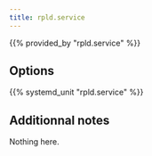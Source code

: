```yaml
---
title: rpld.service
---
```


{{% provided_by "rpld.service" %}}

## Options

{{% systemd_unit "rpld.service" %}}

## Additionnal notes

Nothing here.